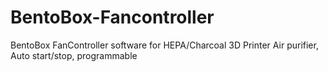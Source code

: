 # BentoBox-Fancontroller
BentoBox FanController software for HEPA/Charcoal 3D Printer Air purifier, Auto start/stop, programmable
